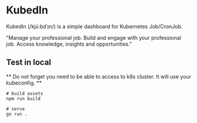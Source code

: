 # KubedIn

KubedIn (/kjúːbdˈɪn/) is a simple dashboard for Kubernetes Job/CronJob.

"Manage your professional job. Build and engage with your professional job. Access knowledge, insights and opportunities."

## Test in local
** Do not forget you need to be able to access to k8s cluster. It will use your kubeconfig. **
```
# build assets
npm run build

# serve
go run .
```
